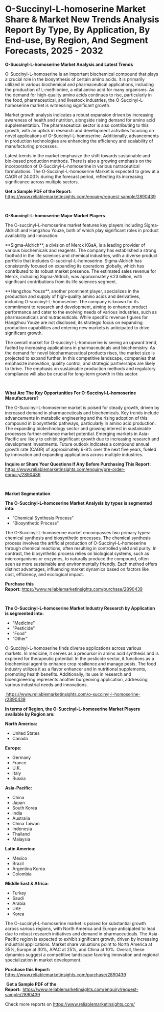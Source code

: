 <p><h1>O-Succinyl-L-homoserine Market Share & Market New Trends Analysis Report By Type, By Application, By End-use, By Region, And Segment Forecasts, 2025 - 2032</h1></p><p><strong>O-Succinyl-L-homoserine Market Analysis and Latest Trends</strong></p>
<p><p>O-Succinyl-L-homoserine is an important biochemical compound that plays a crucial role in the biosynthesis of certain amino acids. It is primarily utilized in various biochemical and pharmaceutical applications, including the production of L-methionine, a vital amino acid for many organisms. As the demand for high-quality amino acids continues to rise, particularly in the food, pharmaceutical, and livestock industries, the O-Succinyl-L-homoserine market is witnessing significant growth.</p><p>Market growth analysis indicates a robust expansion driven by increasing awareness of health and nutrition, alongside rising demand for amino acid supplementation. The pharmaceutical sector is also contributing to this growth, with an uptick in research and development activities focusing on novel applications of O-Succinyl-L-homoserine. Additionally, advancements in production technologies are enhancing the efficiency and scalability of manufacturing processes.</p><p>Latest trends in the market emphasize the shift towards sustainable and bio-based production methods. There is also a growing emphasis on the incorporation of O-Succinyl-L-homoserine in various nutraceutical formulations. The O-Succinyl-L-homoserine Market is expected to grow at a CAGR of 24.00% during the forecast period, reflecting its increasing significance across multiple sectors.</p></p>
<p><strong>Get a Sample PDF of the Report:&nbsp;</strong> <a href="https://www.reliablemarketinsights.com/enquiry/request-sample/2890439?utm_campaign=2939&utm_medium=2&utm_source=Github&utm_content=ia&utm_term=14032025&utm_id=o-succinyl-l-homoserine">https://www.reliablemarketinsights.com/enquiry/request-sample/2890439</a></p>
<p>&nbsp;</p>
<p><strong>O-Succinyl-L-homoserine Major Market Players</strong></p>
<p><p>The O-succinyl-L-homoserine market features key players including Sigma-Aldrich and Hangzhou Youze, both of which play significant roles in product availability and innovation.</p><p>**Sigma-Aldrich**, a division of Merck KGaA, is a leading provider of various biochemicals and reagents. The company has established a strong foothold in the life sciences and chemical industries, with a diverse product portfolio that includes O-succinyl-L-homoserine. Sigma-Aldrich has consistently focused on expanding its operations globally, which has contributed to its robust market presence. The estimated sales revenue for Merck, including Sigma-Aldrich, was approximately €23 billion, with significant contributions from its life sciences segment.</p><p>**Hangzhou Youze**, another prominent player, specializes in the production and supply of high-quality amino acids and derivatives, including O-succinyl-L-homoserine. The company is known for its commitment to research and development, aiming to enhance product performance and cater to the evolving needs of various industries, such as pharmaceuticals and nutraceuticals. While specific revenue figures for Hangzhou Youze are not disclosed, its strategic focus on expanding production capabilities and entering new markets is anticipated to drive significant growth.</p><p>The overall market for O-succinyl-L-homoserine is seeing an upward trend, fueled by increasing applications in pharmaceuticals and biochemistry. As the demand for novel biopharmaceutical products rises, the market size is projected to expand further. In this competitive landscape, companies that emphasize innovation, quality control, and strategic partnerships are likely to thrive. The emphasis on sustainable production methods and regulatory compliance will also be crucial for long-term growth in this sector.</p></p>
<p>&nbsp;</p>
<p><strong>What Are The Key Opportunities For O-Succinyl-L-homoserine Manufacturers?</strong></p>
<p><p>The O-Succinyl-L-homoserine market is poised for steady growth, driven by increased demand in pharmaceuticals and biochemicals. Key trends include advancements in metabolic engineering and the rising adoption of this compound in biosynthetic pathways, particularly in amino acid production. The expanding biotechnology sector and growing interest in sustainable processes further enhance market potential. Emerging markets in Asia-Pacific are likely to exhibit significant growth due to increasing research and development investments. Future outlook indicates a compound annual growth rate (CAGR) of approximately 6-8% over the next five years, fueled by innovation and expanding applications across multiple industries.</p></p>
<p><strong>Inquire or Share Your Questions If Any Before Purchasing This Report:</strong> <a href="https://www.reliablemarketinsights.com/enquiry/pre-order-enquiry/2890439?utm_campaign=2939&utm_medium=2&utm_source=Github&utm_content=ia&utm_term=14032025&utm_id=o-succinyl-l-homoserine">https://www.reliablemarketinsights.com/enquiry/pre-order-enquiry/2890439</a></p>
<p>&nbsp;</p>
<p><strong>Market Segmentation</strong></p>
<p><strong>The O-Succinyl-L-homoserine Market Analysis by types is segmented into:</strong></p>
<p><ul><li>"Chemical Synthesis Process"</li><li>"Biosynthetic Process"</li></ul></p>
<p><p>The O-Succinyl-L-homoserine market encompasses two primary types: chemical synthesis and biosynthetic processes. The chemical synthesis process involves the artificial production of O-Succinyl-L-homoserine through chemical reactions, often resulting in controlled yield and purity. In contrast, the biosynthetic process relies on biological systems, such as microorganisms or enzymes, to naturally produce the compound, often seen as more sustainable and environmentally friendly. Each method offers distinct advantages, influencing market dynamics based on factors like cost, efficiency, and ecological impact.</p></p>
<p><strong>Purchase this Report:&nbsp;</strong><a href="https://www.reliablemarketinsights.com/purchase/2890439?utm_campaign=2939&utm_medium=2&utm_source=Github&utm_content=ia&utm_term=14032025&utm_id=o-succinyl-l-homoserine">https://www.reliablemarketinsights.com/purchase/2890439</a></p>
<p>&nbsp;</p>
<p><strong>The O-Succinyl-L-homoserine Market Industry Research by Application is segmented into:</strong></p>
<p><ul><li>"Medicine"</li><li>"Pesticide"</li><li>"Food"</li><li>"Other"</li></ul></p>
<p><p>O-Succinyl-L-homoserine finds diverse applications across various markets. In medicine, it serves as a precursor in amino acid synthesis and is explored for therapeutic potential. In the pesticide sector, it functions as a biochemical agent to enhance crop resilience and manage pests. The food industry utilizes it as a flavor enhancer and in nutritional supplements, promoting health benefits. Additionally, its use in research and bioengineering represents another burgeoning application, addressing various industrial needs and innovations.</p></p>
<p><a href="https://www.reliablemarketinsights.com/o-succinyl-l-homoserine-r2890439?utm_campaign=2939&utm_medium=2&utm_source=Github&utm_content=ia&utm_term=14032025&utm_id=o-succinyl-l-homoserine">&nbsp;https://www.reliablemarketinsights.com/o-succinyl-l-homoserine-r2890439</a></p>
<p><strong>In terms of Region, the O-Succinyl-L-homoserine Market Players available by Region are:</strong></p>
<p>
    <p> <strong> North America: </strong>
        <ul>
            <li>United States</li>
            <li>Canada</li>
        </ul>
        </p> 
    <p> <strong> Europe: </strong>
        <ul>
            <li>Germany</li>
            <li>France</li>
            <li>U.K.</li>
            <li>Italy</li>
            <li>Russia</li>
        </ul>
        </p> 
    <p> <strong> Asia-Pacific: </strong>
        <ul>
            <li>China</li>
            <li>Japan</li>
            <li>South Korea</li>
            <li>India</li>
            <li>Australia</li>
            <li>China Taiwan</li>
            <li>Indonesia</li>
            <li>Thailand</li>
            <li>Malaysia</li>
        </ul>
        </p> 
    <p> <strong> Latin America: </strong>
        <ul>
            <li>Mexico</li>
            <li>Brazil</li>
            <li>Argentina Korea</li>
            <li>Colombia</li>
        </ul>
        </p> 
    <p> <strong> Middle East & Africa: </strong>
        <ul>
            <li>Turkey</li>
            <li>Saudi</li>
            <li>Arabia</li>
            <li>UAE</li>
            <li>Korea</li>
        </ul>
    </p>
    </p>
<p><p>The O-succinyl-L-homoserine market is poised for substantial growth across various regions, with North America and Europe anticipated to lead due to robust research initiatives and demand in pharmaceuticals. The Asia-Pacific region is expected to exhibit significant growth, driven by increasing industrial applications. Market share valuations point to North America at 35%, Europe at 30%, APAC at 25%, and China at 10%. Overall, these dynamics suggest a competitive landscape favoring innovation and regional specialization in market development.</p></p>
<p><strong>Purchase this Report: </strong><a href="https://www.reliablemarketinsights.com/purchase/2890439?utm_campaign=2939&utm_medium=2&utm_source=Github&utm_content=ia&utm_term=14032025&utm_id=o-succinyl-l-homoserine">https://www.reliablemarketinsights.com/purchase/2890439</a></p>
<p>&nbsp;<strong>Get a Sample PDF of the Report:&nbsp;&nbsp;</strong><a href="https://www.reliablemarketinsights.com/enquiry/request-sample/2890439?utm_campaign=2939&utm_medium=2&utm_source=Github&utm_content=ia&utm_term=14032025&utm_id=o-succinyl-l-homoserine">https://www.reliablemarketinsights.com/enquiry/request-sample/2890439</a></p>
<p><strong></strong></p>
<p>Check more reports on <a href="https://www.reliablemarketinsights.com/?utm_campaign=2939&utm_medium=2&utm_source=Github&utm_content=ia&utm_term=14032025&utm_id=o-succinyl-l-homoserine">https://www.reliablemarketinsights.com/</a></p>
